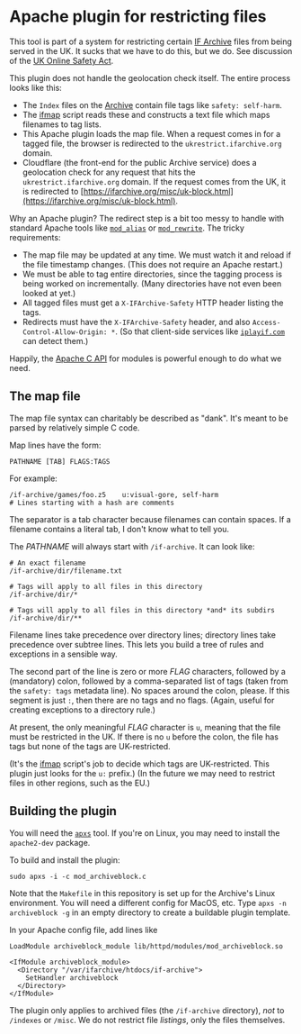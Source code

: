 # Apache plugin for restricting files

This tool is part of a system for restricting certain [IF Archive][ifarch] files from being served in the UK. It sucks that we have to do this, but we do. See discussion of the [UK Online Safety Act][ukosa].

[ifarch]: https://ifarchive.org/
[ukosa]: https://intfiction.org/t/uk-online-safety-act/75867

This plugin does not handle the geolocation check itself. The entire process looks like this:

- The `Index` files on the [Archive][ifarch] contain file tags like `safety: self-harm`.
- The [ifmap][] script reads these and constructs a text file which maps filenames to tag lists.
- This Apache plugin loads the map file. When a request comes in for a tagged file, the browser is redirected to the `ukrestrict.ifarchive.org` domain.
- Cloudflare (the front-end for the public Archive service) does a geolocation check for any request that hits the `ukrestrict.ifarchive.org` domain. If the request comes from the UK, it is redirected to [https://ifarchive.org/misc/uk-block.html](https://ifarchive.org/misc/uk-block.html).

[ifmap]: https://github.com/iftechfoundation/ifarchive-ifmap-py

Why an Apache plugin? The redirect step is a bit too messy to handle with standard Apache tools like [`mod_alias`][mod_alias] or [`mod_rewrite`][mod_rewrite]. The tricky requirements:

[mod_alias]: https://httpd.apache.org/docs/current/mod/mod_alias.html
[mod_rewrite]: https://httpd.apache.org/docs/current/mod/mod_rewrite.html

- The map file may be updated at any time. We must watch it and reload if the file timestamp changes. (This does not require an Apache restart.)
- We must be able to tag entire directories, since the tagging process is being worked on incrementally. (Many directories have not even been looked at yet.)
- All tagged files must get a `X-IFArchive-Safety` HTTP header listing the tags.
- Redirects must have the `X-IFArchive-Safety` header, and also `Access-Control-Allow-Origin: *`. (So that client-side services like [`iplayif.com`][iplayif.com] can detect them.)

[iplayif.com]: https://iplayif.com/

Happily, the [Apache C API][modapi] for modules is powerful enough to do what we need.

[modapi]: https://httpd.apache.org/docs/2.4/developer/modguide.html

## The map file

The map file syntax can charitably be described as "dank". It's meant to be parsed by relatively simple C code.

Map lines have the form:

```
PATHNAME [TAB] FLAGS:TAGS
```

For example:

```
/if-archive/games/foo.z5    u:visual-gore, self-harm
# Lines starting with a hash are comments
```

The separator is a tab character because filenames can contain spaces. If a filename contains a literal tab, I don't know what to tell you.

The *PATHNAME* will always start with `/if-archive`. It can look like:

```
# An exact filename
/if-archive/dir/filename.txt

# Tags will apply to all files in this directory
/if-archive/dir/*

# Tags will apply to all files in this directory *and* its subdirs
/if-archive/dir/**
```

Filename lines take precedence over directory lines; directory lines take precedence over subtree lines. This lets you build a tree of rules and exceptions in a sensible way.

The second part of the line is zero or more *FLAG* characters, followed by a (mandatory) colon, followed by a comma-separated list of tags (taken from the `safety: tags` metadata line). No spaces around the colon, please. If this segment is just `:`, then there are no tags and no flags. (Again, useful for creating exceptions to a directory rule.)

At present, the only meaningful *FLAG* character is `u`, meaning that the file must be restricted in the UK. If there is no `u` before the colon, the file has tags but none of the tags are UK-restricted.

(It's the [ifmap][] script's job to decide which tags are UK-restricted. This plugin just looks for the `u:` prefix.) (In the future we may need to restrict files in other regions, such as the EU.)

## Building the plugin

You will need the [`apxs`][apxs] tool. If you're on Linux, you may need to install the `apache2-dev` package.

[apxs]: https://httpd.apache.org/docs/2.4/programs/apxs.html

To build and install the plugin:

```
sudo apxs -i -c mod_archiveblock.c
```

Note that the `Makefile` in this repository is set up for the Archive's Linux environment. You will need a different config for MacOS, etc. Type `apxs -n archiveblock -g` in an empty directory to create a buildable plugin template.

In your Apache config file, add lines like

```
LoadModule archiveblock_module lib/httpd/modules/mod_archiveblock.so

<IfModule archiveblock_module>
  <Directory "/var/ifarchive/htdocs/if-archive">
    SetHandler archiveblock
  </Directory>
</IfModule>
```

The plugin only applies to archived files (the `/if-archive` directory), *not* to `/indexes` or `/misc`. We do not restrict file *listings*, only the files themselves.

